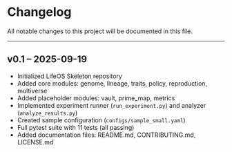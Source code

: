 # Changelog

All notable changes to this project will be documented in this file.

---

## v0.1 – 2025-09-19
- Initialized LifeOS Skeleton repository
- Added core modules: genome, lineage, traits, policy, reproduction, multiverse
- Added placeholder modules: vault, prime_map, metrics
- Implemented experiment runner (`run_experiment.py`) and analyzer (`analyze_results.py`)
- Created sample configuration (`configs/sample_small.yaml`)
- Full pytest suite with 11 tests (all passing)
- Added documentation files: README.md, CONTRIBUTING.md, LICENSE.md
